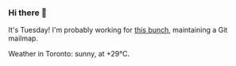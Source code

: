 ### Hi there :wave:

It's Tuesday! I'm probably working for [this bunch](https://github.com/kohofinancial), maintaining a Git mailmap.

Weather in Toronto: sunny, at +29°C.
